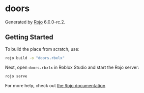 # doors
Generated by [Rojo](https://github.com/rojo-rbx/rojo) 6.0.0-rc.2.

## Getting Started
To build the place from scratch, use:

```bash
rojo build -o "doors.rbxlx"
```

Next, open `doors.rbxlx` in Roblox Studio and start the Rojo server:

```bash
rojo serve
```

For more help, check out [the Rojo documentation](https://rojo.space/docs).